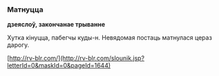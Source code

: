 ### Матнуцца
**дзеяслоў, закончанае трыванне**

Хутка кінуцца, пабегчы куды-н. Невядомая постаць матнулася цераз дарогу.

<a rel="author">[http://rv-blr.com/](http://rv-blr.com/slounik.jsp?letterId=0&maskId=0&pageId=1644)</a>
